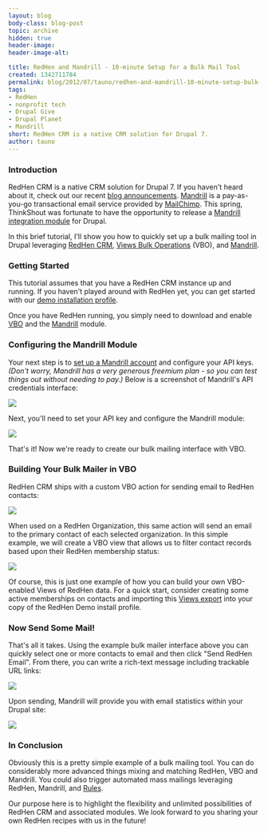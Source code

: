 ```yaml
---
layout: blog
body-class: blog-post
topic: archive
hidden: true
header-image:
header-image-alt:

title: RedHen and Mandrill - 10-minute Setup for a Bulk Mail Tool
created: 1342711784
permalink: blog/2012/07/tauno/redhen-and-mandrill-10-minute-setup-bulk-mail-tool/
tags:
- RedHen
- nonprofit tech
- Drupal Give
- Drupal Planet
- Mandrill
short: RedHen CRM is a native CRM solution for Drupal 7.
author: tauno
---
```

### Introduction

RedHen CRM is a native CRM solution for Drupal 7. If you haven't heard about it, check out our recent [blog announcements](/blog/category/redhen). [Mandrill](http://mandrill.com) is a pay-as-you-go transactional email service provided by [MailChimp](http://mailchimp.com). This spring, ThinkShout was fortunate to have the opportunity to release a [Mandrill integration module](/blog/2012/05/lev/mailchimp-adds-mandrill-integration-campaign-creation) for Drupal.

In this brief tutorial, I'll show you how to quickly set up a bulk mailing tool in Drupal leveraging [RedHen CRM](http://drupal.org/project/redhen), [Views Bulk Operations](http://drupal.org/project/views_bulk_operations) (VBO), and [Mandrill](http://drupal.org/project/mandrill).

### Getting Started

This tutorial assumes that you have a RedHen CRM instance up and running. If you haven't played around with RedHen yet, you can get started with our [demo installation profile](http://drupal.org/project/redhen_demo).

Once you have RedHen running, you simply need to download and enable [VBO](http://drupal.org/project/views_bulk_operations) and the [Mandrill](http://drupal.org/project/mandrill) module.

### Configuring the Mandrill Module

Your next step is to [set up a Mandrill account](http://www.mandrill.com/signup/) and configure your API keys. *(Don't worry, Mandrill has a very generous freemium plan - so you can test things out without needing to pay.)* Below is a screenshot of Mandrill's API credentials interface:

![](https://dl.dropbox.com/s/n2zfahekulj64u2/mandrill_api.png)

Next, you'll need to set your API key and configure the Mandrill module:

![](https://dl.dropbox.com/s/47845cezqc7tx6t/mandrill_config.png)

That's it! Now we're ready to create our bulk mailing interface with VBO.

### Building Your Bulk Mailer in VBO

RedHen CRM ships with a custom VBO action for sending email to RedHen contacts:

![](https://dl.dropbox.com/s/jazmh8udkow11zp/bulk_mailer_vbo_setting.png)

When used on a RedHen Organization, this same action will send an email to the primary contact of each selected organization. In this simple example, we will create a VBO view that allows us to filter contact records based upon their RedHen membership status:

![](https://dl.dropbox.com/s/8quf5p937gvvl2j/bulk_mailer.png)

Of course, this is just one example of how you can build your own VBO-enabled Views of RedHen data. For a quick start, consider creating some active memberships on contacts and importing this [Views export](https://gist.github.com/3114504) into your copy of the RedHen Demo install profile.

### Now Send Some Mail!

That's all it takes. Using the example bulk mailer interface above you can quickly select one or more contacts to email and then click "Send RedHen Email". From there, you can write a rich-text message including trackable URL links:

![](https://dl.dropbox.com/s/uuevsjdx5j3o2mv/bulk_mailer_2.png)

Upon sending, Mandrill will provide you with email statistics within your Drupal site:

![](https://dl.dropbox.com/s/7nwpqzljb9aqicr/mandrill_data.png)

### In Conclusion

Obviously this is a pretty simple example of a bulk mailing tool. You can do considerably more advanced things mixing and matching RedHen, VBO and Mandrill. You could also trigger automated mass mailings leveraging RedHen, Mandrill, and [Rules](http://drupal.org/project/rules).

Our purpose here is to highlight the flexibility and unlimited possibilities of RedHen CRM and associated modules. We look forward to you sharing your own RedHen recipes with us in the future!
